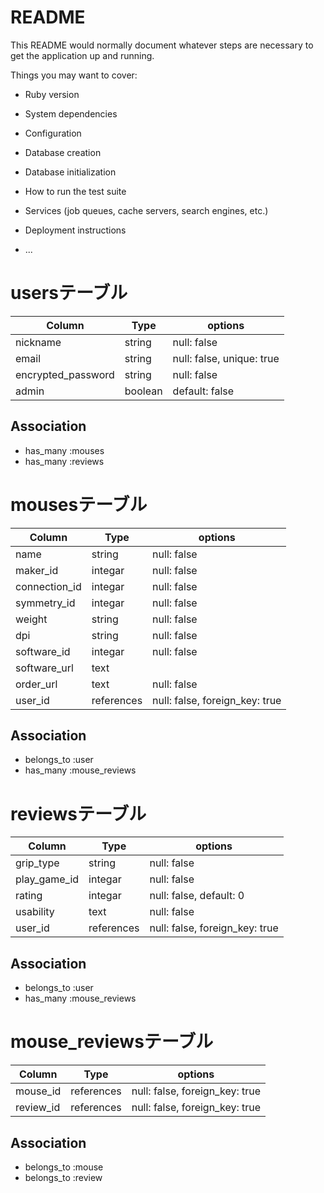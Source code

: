 # README

This README would normally document whatever steps are necessary to get the
application up and running.

Things you may want to cover:

* Ruby version

* System dependencies

* Configuration

* Database creation

* Database initialization

* How to run the test suite

* Services (job queues, cache servers, search engines, etc.)

* Deployment instructions

* ...

# usersテーブル
| Column             | Type    | options                   |
| ------------------ | ------- | ------------------------- |
| nickname           | string  | null: false               |
| email              | string  | null: false, unique: true |
| encrypted_password | string  | null: false               |
| admin              | boolean | default: false            |

## Association
- has_many :mouses
- has_many :reviews

# mousesテーブル
| Column             | Type        | options                        |
| -----------------  | ----------- | ------------------------------ |
| name               | string      | null: false                    |
| maker_id           | integar     | null: false                    |
| connection_id      | integar     | null: false                    |
| symmetry_id        | integar     | null: false                    |
| weight             | string      | null: false                    |
| dpi                | string      | null: false                    |
| software_id        | integar     | null: false                    |
| software_url       | text        |                                |
| order_url          | text        | null: false                    |
| user_id            | references  | null: false, foreign_key: true |

## Association
- belongs_to :user
- has_many :mouse_reviews

# reviewsテーブル
| Column             | Type        | options                        |
| -----------------  | ----------- | ------------------------------ |
| grip_type          | string      | null: false                    |
| play_game_id       | integar     | null: false                    |
| rating             | integar     | null: false, default: 0        |
| usability          | text        | null: false                    |
| user_id            | references  | null: false, foreign_key: true |

## Association
- belongs_to :user
- has_many :mouse_reviews

# mouse_reviewsテーブル
| Column               | Type        | options                        |
| -------------------  | ----------- | ------------------------------ |
| mouse_id             | references  | null: false, foreign_key: true |
| review_id            | references  | null: false, foreign_key: true |

## Association
- belongs_to :mouse
- belongs_to :review